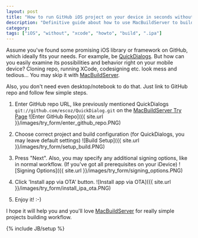 ```yaml
---
layout: post
title: "How to run GitHub iOS project on your device in seconds without XCode?"
description: "Definitive guide about how to use MacBuildServer to build any GitHub project"
category: 
tags: ["iOS", "without", "xcode", "howto", "build", ".ipa"]
---
```


Assume you've found some promising iOS library or framework on GitHub, which ideally fits your needs. For example, be [QuickDialogs](https://github.com/escoz/quickdialog). 
But how can you easily examine its possibilities and behavior right on your mobile device? 
Cloning repo, running XCode, codesigning etc. look mess and tedious... You may skip it with [MacBuildServer](http://macbuildserver.com/).

Also, you don't need even desktop/notebook to do that. Just link to GitHub repo and follow few simple steps.

1. Enter GitHub repo URL, like previously mentioned QuickDialogs ```git://github.com/escoz/QuickDialog.git``` on the [MacBuildServer Try Page](http://macbuildserver.com/try/)
![Enter GitHub Repo]({{ site.url }}/images/try_form/enter_github_repo.PNG)

2. Choose correct project and build configuration (for QuickDialogs, you may leave default settings)
![Build Setup]({{ site.url }}/images/try_form/setup_build.PNG)

3. Press "Next". Also, you may specify any additional signing options, like in normal workflow. (If you've got all prerequisites on your iDevice)
![Signing Options]({{ site.url }}/images/try_form/signing_options.PNG)

4. Click 'Install app via OTA' button.
![Install app via OTA]({{ site.url }}/images/try_form/install_ipa_ota.PNG)

5. Enjoy it! :-)

I hope it will help you and you'll love [MacBuildServer](http://macbuildserver.com/) for really simple projects building workflow.

{% include JB/setup %}

